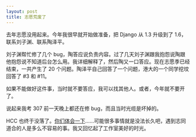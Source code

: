 ```yaml
---
layout: post
title: 志愿荒废了
---
```


去年志愿没用起来。今年我很早就开始做准备，把 Django 从 1.3 升级到了 1.6，联系刘子渊、联系陶泽平。

刘子渊帮忙修了几个 bug，陶答应说负责内容。过了几天刘子渊跟我抱怨说陶跟他抱怨说不知道后台怎么用。我详细解释了，然后陶又一口答应。现在志愿季已经结束，一共产生了 20 个问题。陶泽平自己回答了一个问题，港大的一个同学挖坟回答了 #3 和 #11。

如果不能做好这件事，当时就不要答应，我可以找其他人。或者，今年就不要开了。

说起来我考 307 前一天晚上都还在修 bug，而且当时光缆是坏掉的。

HCC 也终于没落了。[你们体会一下](http://www.shiyihcc.com/start/)……可能很多事情就是没法长久吧，遇到志同道合的人是多么不容易的事。我又回忆起了工作室美好的时光。
